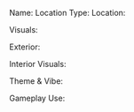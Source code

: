 Name: 
Location Type: 
Location:

Visuals: 

Exterior:

Interior Visuals:

Theme & Vibe:

Gameplay Use:
